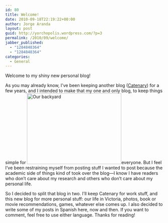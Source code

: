 ```yaml
---
id: 80
title: Welcome!
date: 2010-09-18T22:19:22+00:00
author: Jorge Aranda
layout: post
guid: http://yorchopolis.wordpress.com/?p=3
permalink: /2010/09/welcome/
jabber_published:
  - "1284848364"
  - "1284848364"
categories:
  - General
---
```

Welcome to my shiny new personal blog!

As you may already know, I&#8217;ve been keeping another blog ([Catenary](http://catenary.wordpress.com/ "My old blog")) for a few years, and I intended to make that my one and only blog, to keep things simple for <img class="alignright size-medium wp-image-4" title="Our backyard" src="http://yorchopolis.files.wordpress.com/2010/09/img_2130.jpg?w=300" alt="Our backyard" width="300" height="225" />everyone. But I feel I&#8217;ve been restraining myself from posting stuff I wanted to post because the academic side of things kind of took over the blog&#8212;I know I have readers who don&#8217;t care about my research and others who don&#8217;t care about my personal life.

So I decided to split that blog in two. I&#8217;ll keep Catenary for work stuff, and this new blog for more personal stuff: our life in Victoria, photos, book or movie recommendations, games, whatever else comes up. I also decided to write some of my posts in Spanish here, now and then. If you want to comment, feel free to use either language. Thanks for reading!